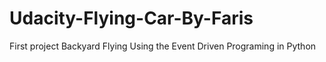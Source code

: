 # Udacity-Flying-Car-By-Faris
First project Backyard Flying Using the Event Driven Programing in Python


      
       

